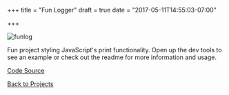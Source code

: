 +++
title = "Fun Logger"
draft = true
date = "2017-05-11T14:55:03-07:00"

+++

![funlog](https://cdn.jsdelivr.net/gh/berto/fun-logger@master/assets/methods.png)

Fun project styling JavaScript's print functionality. Open up the dev tools to see an example or
check out the readme for more information and usage.

[Code Source](https://github.com/bertoort/fun-logger)

[Back to Projects](/projects)
